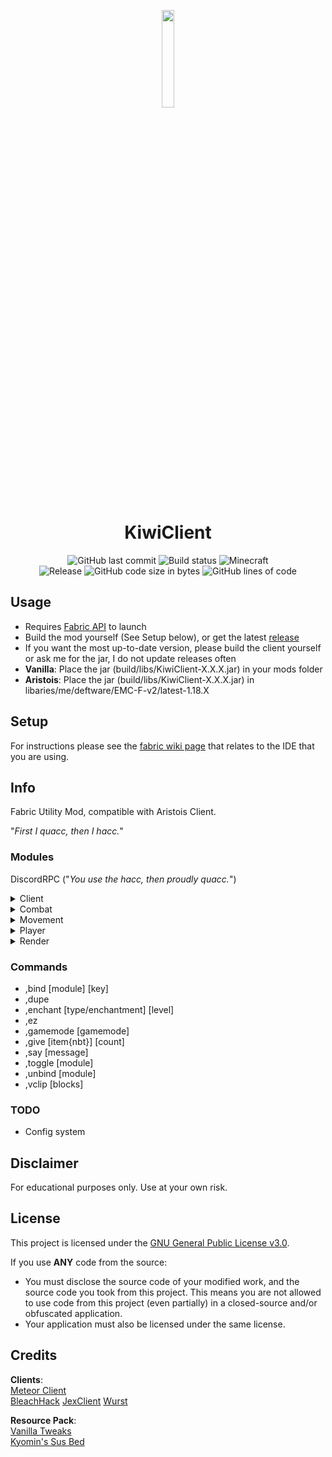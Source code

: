 <p align="center">
<img src="https://cdn.discordapp.com/emojis/783170477115965480.gif?v=1" width="20%"/>
</p>

<h1 align="center">KiwiClient</h1>

<div align="center">
    <img src="https://img.shields.io/github/last-commit/TangyKiwi/KiwiClient" alt="GitHub last commit"/>
    <img src="https://img.shields.io/github/workflow/status/TangyKiwi/KiwiClient/build" alt="Build status"/>
    <img src="https://img.shields.io/badge/MC-1.18.X-brightgreen.svg" alt="Minecraft"/>
    <br>
    <img src="https://img.shields.io/github/v/release/TangyKiwi/KiwiClient.svg" alt="Release"/>
    <img src="https://img.shields.io/github/languages/code-size/TangyKiwi/KiwiClient" alt="GitHub code size in bytes"/>
    <img src="https://tokei.rs/b1/github/TangyKiwi/KiwiClient" alt="GitHub lines of code"/>
    <br>
</div>


## Usage
- Requires [Fabric API](https://www.curseforge.com/minecraft/mc-mods/fabric-api/files) to launch
- Build the mod yourself (See Setup below), or get the latest [release](https://github.com/TangyKiwi/KiwiClient/releases)
- If you want the most up-to-date version, please build the client yourself or ask me for the jar, I do not update releases often
- **Vanilla**: Place the jar (build/libs/KiwiClient-X.X.X.jar) in your mods folder
- **Aristois**: Place the jar (build/libs/KiwiClient-X.X.X.jar) in libaries/me/deftware/EMC-F-v2/latest-1.18.X

## Setup

For instructions please see the [fabric wiki page](https://fabricmc.net/wiki/tutorial:setup) that relates to the IDE that you are using.

## Info

Fabric Utility Mod, compatible with Aristois Client.

"_First I quacc, then I hacc._"

### Modules

DiscordRPC ("_You use the hacc, then proudly quacc._")

<details>
<summary>Client</summary>
- ActiveMods<br>
- BetterChat<br>
- BetterTab<br>
- ClickGui<br>
- Compass<br>
- HUD<br>
- MountHUD<br>  
- Time<br>
- Tooltips<br>
</details>

<details>
<summary>Combat</summary>
- Criticals<br>
- TriggerBot<br>
</details>

<details>
<summary>Movement</summary>
- FastBridge<br>
- Fly<br>
- NoClip (not working)<br>
- NoFall<br>
- SafeWalk<br>
- Speed<br>
</details>

<details>
<summary>Player</summary>
- AntiHunger<br>
- ArmorSwap<br>
- Cape<br>
- Deadmau5Ears<br>
- InventoryViewer<br>
</details>

<details>
<summary>Render</summary>
- ESP<br>
- Fullbright<br>
- ItemPhysics<br>
- Nametags<br>
- NoPortal<br>
- NoRender<br>
- StorageESP<br>
- TNTimer<br>
- Tracers<br>
- XRay<br>
- Zoom<br>
</details>

### Commands
- ,bind [module] [key]
- ,dupe
- ,enchant [type/enchantment] [level]
- ,ez
- ,gamemode [gamemode]
- ,give [item{nbt}] [count]
- ,say [message]
- ,toggle [module]
- ,unbind [module]
- ,vclip [blocks]

### TODO
- Config system

## Disclaimer

For educational purposes only. Use at your own risk.

## License

This project is licensed under the [GNU General Public License v3.0](https://www.gnu.org/licenses/gpl-3.0.en.html).

If you use **ANY** code from the source:
- You must disclose the source code of your modified work, and the source code you took from this project. This means you are not allowed to use code from this project (even partially) in a closed-source and/or obfuscated application.
- Your application must also be licensed under the same license.


## Credits
**Clients**:  
[Meteor Client](https://github.com/MeteorDevelopment/meteor-client)  
[BleachHack](https://github.com/BleachDrinker420/BleachHack)
[JexClient](https://github.com/DustinRepo/JexClient)
[Wurst](https://github.com/Wurst-Imperium/Wurst7)  

**Resource Pack**:  
[Vanilla Tweaks](https://vanillatweaks.net/picker/resource-packs/)  
[Kyomin's Sus Bed](https://www.mediafire.com/file/xero5355lcpa48e/%2521_%25C2%25A74Bedless_Noob_%25C2%25A7b200k_%255B128x%255D.zip/file)
